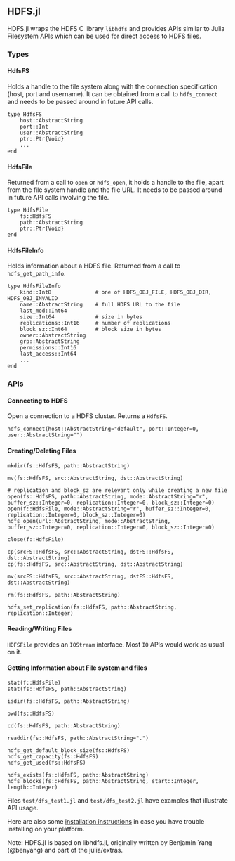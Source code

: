 ## HDFS.jl

HDFS.jl wraps the HDFS C library `libhdfs` and provides APIs similar to Julia Filesystem APIs which can be used for direct access to HDFS files.

### Types

#### HdfsFS
Holds a handle to the file system along with the connection specification (host, port and username). It can be obtained from a call to `hdfs_connect` and needs to be passed around in future API calls.

````
type HdfsFS
    host::AbstractString 
    port::Int
    user::AbstractString
    ptr::Ptr{Void}
    ...
end
````

#### HdfsFile

Returned from a call to `open` or `hdfs_open`, it holds a handle to the file, apart from the file system handle and the file URL. It needs to be passed around in future API calls involving the file.

````
type HdfsFile
    fs::HdfsFS
    path::AbstractString
    ptr::Ptr{Void}
end
````

#### HdfsFileInfo

Holds information about a HDFS file. Returned from a call to `hdfs_get_path_info`.

````
type HdfsFileInfo
    kind::Int8              # one of HDFS_OBJ_FILE, HDFS_OBJ_DIR, HDFS_OBJ_INVALID
    name::AbstractString    # full HDFS URL to the file
    last_mod::Int64
    size::Int64             # size in bytes
    replications::Int16     # number of replications
    block_sz::Int64         # block size in bytes
    owner::AbstractString
    grp::AbstractString
    permissions::Int16
    last_access::Int64
    ...
end
````

### APIs

#### Connecting to HDFS

Open a connection to a HDFS cluster. Returns a `HdfsFS`.
````
hdfs_connect(host::AbstractString="default", port::Integer=0, user::AbstractString="")
````

#### Creating/Deleting Files

````
mkdir(fs::HdfsFS, path::AbstractString) 

mv(fs::HdfsFS, src::AbstractString, dst::AbstractString)

# replication and block_sz are relevant only while creating a new file
open(fs::HdfsFS, path::AbstractString, mode::AbstractString="r", buffer_sz::Integer=0, replication::Integer=0, block_sz::Integer=0)
open(f::HdfsFile, mode::AbstractString="r", buffer_sz::Integer=0, replication::Integer=0, block_sz::Integer=0)
hdfs_open(url::AbstractString, mode::AbstractString, buffer_sz::Integer=0, replication::Integer=0, block_sz::Integer=0)

close(f::HdfsFile)

cp(srcFS::HdfsFS, src::AbstractString, dstFS::HdfsFS, dst::AbstractString)
cp(fs::HdfsFS, src::AbstractString, dst::AbstractString)

mv(srcFS::HdfsFS, src::AbstractString, dstFS::HdfsFS, dst::AbstractString) 

rm(fs::HdfsFS, path::AbstractString) 

hdfs_set_replication(fs::HdfsFS, path::AbstractString, replication::Integer)
````

#### Reading/Writing Files

`HDFSFile` provides an `IOStream` interface. Most `IO` APIs would work as usual on it.

#### Getting Information about File system and files

````
stat(f::HdfsFile)
stat(fs::HdfsFS, path::AbstractString)

isdir(fs::HdfsFS, path::AbstractString)

pwd(fs::HdfsFS)

cd(fs::HdfsFS, path::AbstractString)

readdir(fs::HdfsFS, path::AbstractString=".")

hdfs_get_default_block_size(fs::HdfsFS)
hdfs_get_capacity(fs::HdfsFS)
hdfs_get_used(fs::HdfsFS)

hdfs_exists(fs::HdfsFS, path::AbstractString)
hdfs_blocks(fs::HdfsFS, path::AbstractString, start::Integer, length::Integer)
````

Files `test/dfs_test1.jl` and `test/dfs_test2.jl` have examples that illustrate API usage.

Here are also some [installation instructions](INSTALL.md) in case you have trouble installing on your platform.

Note: HDFS.jl is based on libhdfs.jl, originally written by Benjamin Yang (@benyang) and part of the julia/extras.
